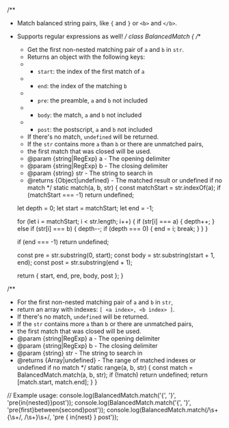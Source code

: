 /**
 * Match balanced string pairs, like `{` and `}` or `<b>` and `</b>`.
 * Supports regular expressions as well!
 */
class BalancedMatch {
  /**
   * Get the first non-nested matching pair of `a` and `b` in `str`.
   * Returns an object with the following keys:
   * - `start`: the index of the first match of `a`
   * - `end`: the index of the matching `b`
   * - `pre`: the preamble, `a` and `b` not included
   * - `body`: the match, `a` and `b` not included
   * - `post`: the postscript, `a` and `b` not included
   * If there's no match, `undefined` will be returned.
   * If the `str` contains more `a` than `b` or there are unmatched pairs,
   * the first match that was closed will be used.
   * @param {string|RegExp} a - The opening delimiter
   * @param {string|RegExp} b - The closing delimiter
   * @param {string} str - The string to search in
   * @returns {Object|undefined} - The matched result or undefined if no match
   */
  static match(a, b, str) {
    const matchStart = str.indexOf(a);
    if (matchStart === -1) return undefined;

    let depth = 0;
    let start = matchStart;
    let end = -1;

    for (let i = matchStart; i < str.length; i++) {
      if (str[i] === a) {
        depth++;
      } else if (str[i] === b) {
        depth--;
        if (depth === 0) {
          end = i;
          break;
        }
      }
    }

    if (end === -1) return undefined;

    const pre = str.substring(0, start);
    const body = str.substring(start + 1, end);
    const post = str.substring(end + 1);

    return { start, end, pre, body, post };
  }

  /**
   * For the first non-nested matching pair of `a` and `b` in `str`,
   * return an array with indexes: `[ <a index>, <b index> ]`.
   * If there's no match, `undefined` will be returned.
   * If the `str` contains more `a` than `b` or there are unmatched pairs,
   * the first match that was closed will be used.
   * @param {string|RegExp} a - The opening delimiter
   * @param {string|RegExp} b - The closing delimiter
   * @param {string} str - The string to search in
   * @returns {Array|undefined} - The range of matched indexes or undefined if no match
   */
  static range(a, b, str) {
    const match = BalancedMatch.match(a, b, str);
    if (!match) return undefined;
    return [match.start, match.end];
  }
}

// Example usage:
console.log(BalancedMatch.match('{', '}', 'pre{in{nested}}post'));
console.log(BalancedMatch.match('{', '}', 'pre{first}between{second}post'));
console.log(BalancedMatch.match(/\s+\{\s+/, /\s+\}\s+/, 'pre  {   in{nest}   }  post'));
